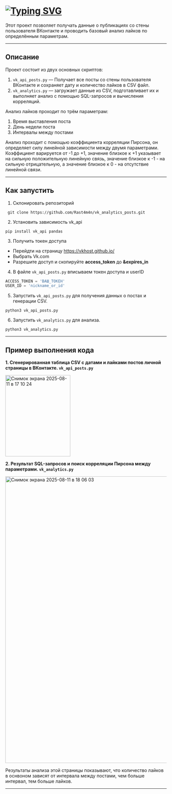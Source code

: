 # [![Typing SVG](https://readme-typing-svg.demolab.com/?lines=Аналитика+постов+в+Вконтакте)](https://git.io/typing-svg)

Этот проект позволяет получать данные о публикациях со стены пользователя ВКонтакте и проводить базовый анализ лайков по определённым параметрам.

---

## Описание

Проект состоит из двух основных скриптов:

1. `vk_api_posts.py` — Получает все посты со стены пользователя ВКонтакте и сохраняет дату и количество лайков в CSV файл.
2. `vk_analytics.py` — загружает данные из CSV, подготавливает их и выполняет анализ с помощью SQL-запросов и вычисления корреляций.

Анализ лайков проходит по трём параметрам:
1. Время выставления поста
2. День недели поста
3. Интервалы между постами

Анализ проходит с помощью коэффициента корреляции Пирсона, он определяет силу линейной зависимости между двумя параметрами. Коэффициент варируется от -1 до +1, значение близкое к +1 указывает на сильную положительную линейную связь, значение близкое к -1 - на сильную отрицательную, а значение близкое к 0 - на отсутствие линейной связи. 

---

## Как запустить

1. Склонировать репозиторий
```
 git clone https://github.com/Rast4m4n/vk_analytics_posts.git
```
2. Установить зависимость vk_api
```
pip install vk_api pandas
```
3. Получить токен доступа
- Перейдти на страницу https://vkhost.github.io/
- Выбрать Vk.com
- Разрешите доступ и скопируйте **access_token** до **&expires_in**
4. В файле `vk_api_posts.py` вписываем токен доступа и userID
```python
ACCESS_TOKEN = 'ВАШ_ТОКЕН'
USER_ID = 'nickname_or_id'
```
5. Запустить `vk_api_posts.py` для получения данных о постах и генерации CSV.
```
python3 vk_api_posts.py
```
6. Запустить `vk_analytics.py` для анализа.
```
python3 vk_analytics.py
```
---

## Пример выполнения кода

**1. Сгенерированная таблица CSV с датами и лайками постов личной страницы в ВКонтакте. `vk_api_posts.py`**

<img width="203" height="253" alt="Снимок экрана 2025-08-11 в 17 10 24" src="https://github.com/user-attachments/assets/19140950-a5f9-4501-ad89-4df881a91046"/>

**2. Результат SQL-запросов и поиск корреляции Пирсона между параметрами. `vk_analytics.py`**

<img width="842" height="892" alt="Снимок экрана 2025-08-11 в 18 06 03" src="https://github.com/user-attachments/assets/6d719000-aeb7-4a9f-aeae-024b44968904"/>

Результаты анализа этой страницы показывают, что количество лайков в оснвоном зависят от интервала между постами, чем больше интервал, тем больше лайков.


---
